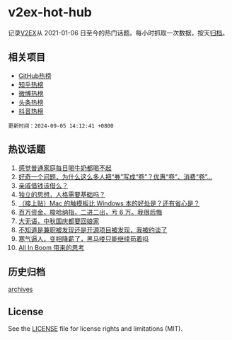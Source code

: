 # v2ex-hot-hub

 记录[V2EX](https://www.v2ex.com/)从 2021-01-06 日至今的热门话题。每小时抓取一次数据，按天[归档](archives)。
 
 ## 相关项目

- [GitHub热榜](https://github.com/lonnyzhang423/github-hot-hub)
- [知乎热榜](https://github.com/lonnyzhang423/zhihu-hot-hub)
- [微博热榜](https://github.com/lonnyzhang423/weibo-hot-hub)
- [头条热榜](https://github.com/lonnyzhang423/toutiao-hot-hub)
- [抖音热榜](https://github.com/lonnyzhang423/douyin-hot-hub)


 `更新时间：2024-09-05 14:12:41 +0800`

## 热议话题

1. [感觉普通家庭每日喝牛奶都喝不起](https://www.v2ex.com/t/1070385)
1. [好奇一个问题，为什么这么多人把“券”写成“卷”？优惠“卷”、消费“卷”...](https://www.v2ex.com/t/1070276)
1. [亲戚借钱该借么？](https://www.v2ex.com/t/1070370)
1. [独立的思想，人格需要基础吗？](https://www.v2ex.com/t/1070405)
1. [（接上贴）Mac 的触摸板比 Windows 本的好处是？还有省心是？](https://www.v2ex.com/t/1070368)
1. [百万资金，梭哈纳指，二进二出，亏 6 万。我很后悔](https://www.v2ex.com/t/1070292)
1. [大无语，中秋国庆都要回娘家](https://www.v2ex.com/t/1070412)
1. [不知道是兼职被发现还是开源项目被发现，我被约谈了](https://www.v2ex.com/t/1070348)
1. [寒气逼人，变相降薪了，黑马喽只能继续苟着吗](https://www.v2ex.com/t/1070377)
1. [All In Boom 带来的思考](https://www.v2ex.com/t/1070200)

## 历史归档

[archives](archives)

## License

See the [LICENSE](LICENSE) file for license rights and limitations (MIT).
